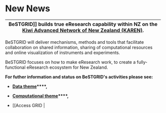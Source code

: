# New News

|  BeSTGRID]] builds true eResearch capability within NZ on the [Kiwi Advanced Network of New Zealand (KAREN)](http://www.karen.net.nz/). |
| --------------------------------------------------------------------------------------------------------------------------------------- |

BeSTGRID will deliver mechanisms, methods and tools that facilitate collaboration on shared information, sharing of computational resources and online visualization of instruments and experiments.

BeSTGRID focuses on how to make eResearch work, to create a fully-functional eResearch ecosystem for New Zealand.

**For futher information and status on BeSTGRID's activities please see:**

- **[Data theme](https://reannz.atlassian.net/wiki/pages/createpage.action?spaceKey=BeSTGRID&title=Data%20GRID&linkCreation=true&fromPageId=3818228896)****,**
- **[Computational theme](/wiki/spaces/BeSTGRID/pages/3818228944)****,**
	
- [[Access GRID |
